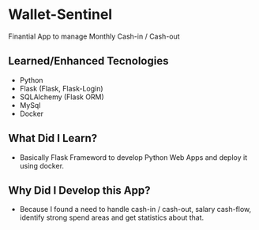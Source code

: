 # Wallet-Sentinel
Finantial App to manage Monthly Cash-in / Cash-out

## Learned/Enhanced Tecnologies
* Python
* Flask (Flask, Flask-Login)
* SQLAlchemy (Flask ORM)
* MySql
* Docker

## What Did I Learn? 

* Basically Flask Frameword to develop Python Web Apps and deploy it using docker.

## Why Did I Develop this App?
* Because I found a need to handle cash-in / cash-out, salary cash-flow, identify strong spend areas and get statistics about that.
